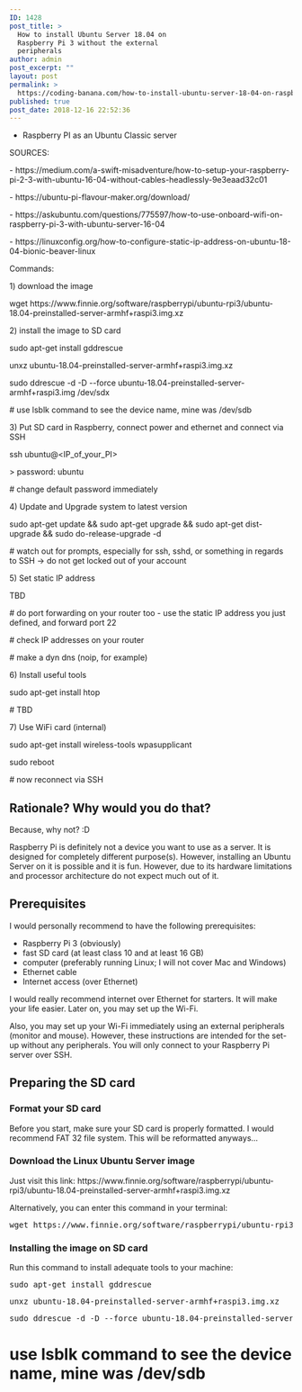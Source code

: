 ```yaml
---
ID: 1428
post_title: >
  How to install Ubuntu Server 18.04 on
  Raspberry Pi 3 without the external
  peripherals
author: admin
post_excerpt: ""
layout: post
permalink: >
  https://coding-banana.com/how-to-install-ubuntu-server-18-04-on-raspberry-pi-3/
published: true
post_date: 2018-12-16 22:52:36
---
```

<ul>
<li><span style="font-weight: 400;">Raspberry PI as an Ubuntu Classic server</span></li>
</ul>
<p></p>
<p><span style="font-weight: 400;">SOURCES: </span></p>
<p><span style="font-weight: 400;">- https://medium.com/a-swift-misadventure/how-to-setup-your-raspberry-pi-2-3-with-ubuntu-16-04-without-cables-headlessly-9e3eaad32c01</span></p>
<p><span style="font-weight: 400;">- https://ubuntu-pi-flavour-maker.org/download/</span></p>
<p><span style="font-weight: 400;">- https://askubuntu.com/questions/775597/how-to-use-onboard-wifi-on-raspberry-pi-3-with-ubuntu-server-16-04</span></p>
<p><span style="font-weight: 400;">- https://linuxconfig.org/how-to-configure-static-ip-address-on-ubuntu-18-04-bionic-beaver-linux</span></p>
<p></p>
<p><span style="font-weight: 400;">Commands: </span></p>
<p></p>
<p><span style="font-weight: 400;">1) download the image</span></p>
<p><span style="font-weight: 400;">wget https://www.finnie.org/software/raspberrypi/ubuntu-rpi3/ubuntu-18.04-preinstalled-server-armhf+raspi3.img.xz</span></p>
<p></p>
<p><span style="font-weight: 400;">2) install the image to SD card</span></p>
<p><span style="font-weight: 400;">sudo apt-get install gddrescue</span></p>
<p><span style="font-weight: 400;">unxz ubuntu-18.04-preinstalled-server-armhf+raspi3.img.xz</span></p>
<p><span style="font-weight: 400;">sudo ddrescue -d -D --force ubuntu-18.04-preinstalled-server-armhf+raspi3.img /dev/sdx</span></p>
<p><span style="font-weight: 400;"># use lsblk command to see the device name, mine was /dev/sdb</span></p>
<p></p>
<p><span style="font-weight: 400;">3) Put SD card in Raspberry, connect power and ethernet and connect via SSH</span></p>
<p><span style="font-weight: 400;">ssh ubuntu@&lt;IP_of_your_PI&gt;</span></p>
<p><span style="font-weight: 400;">&gt; password: ubuntu</span></p>
<p><span style="font-weight: 400;"># change default password immediately </span></p>
<p></p>
<p><span style="font-weight: 400;">4) Update and Upgrade system to latest version</span></p>
<p><span style="font-weight: 400;">sudo apt-get update &amp;&amp; sudo apt-get upgrade &amp;&amp; sudo apt-get dist-upgrade &amp;&amp; sudo do-release-upgrade -d</span></p>
<p><span style="font-weight: 400;"># watch out for prompts, especially for ssh, sshd, or something in regards to SSH -&gt; do not get locked out of your account</span></p>
<p></p>
<p><span style="font-weight: 400;">5) Set static IP address</span></p>
<p><span style="font-weight: 400;">TBD</span></p>
<p><span style="font-weight: 400;"># do port forwarding on your router too - use the static IP address you just defined, and forward port 22</span></p>
<p><span style="font-weight: 400;"># check IP addresses on your router</span></p>
<p><span style="font-weight: 400;"># make a dyn dns (noip, for example)</span></p>
<p></p>
<p><span style="font-weight: 400;">6) Install useful tools</span></p>
<p><span style="font-weight: 400;">sudo apt-get install htop</span></p>
<p><span style="font-weight: 400;"># TBD</span></p>
<p></p>
<p><span style="font-weight: 400;">7) Use WiFi card (internal)</span></p>
<p><span style="font-weight: 400;">sudo apt-get install wireless-tools wpasupplicant</span></p>
<p><span style="font-weight: 400;">sudo reboot</span></p>
<p><span style="font-weight: 400;"># now reconnect via SSH</span></p>
<p></p>

<!-- wp:heading -->
<h2>Rationale? Why would you do that?</h2>
<!-- /wp:heading -->

<!-- wp:paragraph -->
<p>Because, why not? :D<br></p>
<!-- /wp:paragraph -->

<!-- wp:paragraph -->
<p>Raspberry Pi is definitely not a device you want to use as a server. It is designed for <g class="gr_ gr_152 gr-alert gr_gramm gr_inline_cards gr_run_anim Grammar only-ins doubleReplace replaceWithoutSep" id="152" data-gr-id="152">completely</g> different purpose(s). However, installing an Ubuntu Server on it is possible and it is fun. However, due to its hardware limitations and processor architecture do not expect much out of it.</p>
<!-- /wp:paragraph -->

<!-- wp:heading -->
<h2>Prerequisites</h2>
<!-- /wp:heading -->

<!-- wp:paragraph -->
<p>I would personally recommend to have the following prerequisites:&nbsp;</p>
<!-- /wp:paragraph -->

<!-- wp:list -->
<ul><li>Raspberry Pi 3 (obviously)</li><li>fast SD card (at least class 10 and at least 16 GB)</li><li>computer (preferably running Linux; I will not cover Mac and Windows)&nbsp;</li><li>Ethernet cable</li><li>Internet access (over Ethernet)</li></ul>
<!-- /wp:list -->

<!-- wp:paragraph -->
<p>I would really recommend internet over Ethernet for starters. It will make your life easier. Later on, you may set up the Wi-Fi.</p>
<!-- /wp:paragraph -->

<!-- wp:paragraph -->
<p>Also, you may set up your Wi-Fi immediately using an external peripherals (monitor and mouse). However, these instructions are intended for the set-up without any peripherals. You will only connect to your Raspberry Pi server over SSH.</p>
<!-- /wp:paragraph -->

<!-- wp:heading -->
<h2>Preparing the SD card</h2>
<!-- /wp:heading -->

<!-- wp:heading {"level":3} -->
<h3>Format your SD card</h3>
<!-- /wp:heading -->

<!-- wp:paragraph -->
<p>Before you start, make sure your SD card is properly formatted. I would recommend FAT 32 file system. This will be reformatted anyways...</p>
<!-- /wp:paragraph -->

<!-- wp:heading {"level":3} -->
<h3>Download the Linux Ubuntu Server image</h3>
<!-- /wp:heading -->

<!-- wp:paragraph -->
<p>Just visit this link: https://www.finnie.org/software/raspberrypi/ubuntu-rpi3/ubuntu-18.04-preinstalled-server-armhf+raspi3.img.xz </p>
<!-- /wp:paragraph -->

<!-- wp:paragraph -->
<p>Alternatively, you can enter this command in your terminal: </p>
<!-- /wp:paragraph -->

<!-- wp:html -->
<pre lang="sh">
wget https://www.finnie.org/software/raspberrypi/ubuntu-rpi3/ubuntu-18.04-preinstalled-server-armhf+raspi3.img.xz
</pre>
<!-- /wp:html -->

<!-- wp:heading {"level":3} -->
<h3>Installing the image on SD card</h3>
<!-- /wp:heading -->

<!-- wp:paragraph -->
<p>Run this command to install adequate tools to your machine:</p>
<!-- /wp:paragraph -->

<!-- wp:html -->
<pre lang="sh">
sudo apt-get install gddrescue
</pre>
<pre lang="sh">
unxz ubuntu-18.04-preinstalled-server-armhf+raspi3.img.xz
</pre>
<pre lang="sh">
sudo ddrescue -d -D --force ubuntu-18.04-preinstalled-server-armhf+raspi3.img /dev/sdx
</pre>
# use lsblk command to see the device name, mine was /dev/sdb
<!-- /wp:html -->